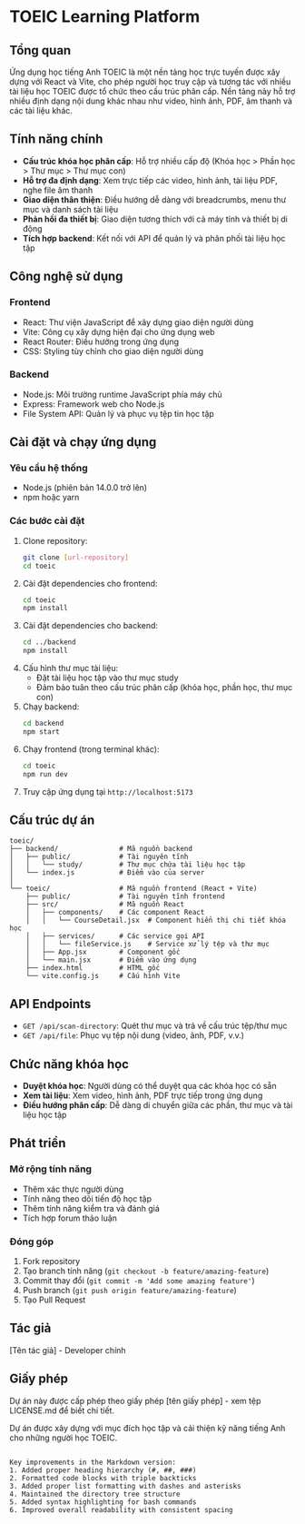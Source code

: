 
# TOEIC Learning Platform

## Tổng quan
Ứng dụng học tiếng Anh TOEIC là một nền tảng học trực tuyến được xây dựng với React và Vite, cho phép người học truy cập và tương tác với nhiều tài liệu học TOEIC được tổ chức theo cấu trúc phân cấp. Nền tảng này hỗ trợ nhiều định dạng nội dung khác nhau như video, hình ảnh, PDF, âm thanh và các tài liệu khác.

## Tính năng chính
- **Cấu trúc khóa học phân cấp**: Hỗ trợ nhiều cấp độ (Khóa học > Phần học > Thư mục > Thư mục con)
- **Hỗ trợ đa định dạng**: Xem trực tiếp các video, hình ảnh, tài liệu PDF, nghe file âm thanh
- **Giao diện thân thiện**: Điều hướng dễ dàng với breadcrumbs, menu thư mục và danh sách tài liệu
- **Phản hồi đa thiết bị**: Giao diện tương thích với cả máy tính và thiết bị di động
- **Tích hợp backend**: Kết nối với API để quản lý và phân phối tài liệu học tập

## Công nghệ sử dụng
### Frontend
- React: Thư viện JavaScript để xây dựng giao diện người dùng
- Vite: Công cụ xây dựng hiện đại cho ứng dụng web
- React Router: Điều hướng trong ứng dụng
- CSS: Styling tùy chỉnh cho giao diện người dùng

### Backend
- Node.js: Môi trường runtime JavaScript phía máy chủ
- Express: Framework web cho Node.js
- File System API: Quản lý và phục vụ tệp tin học tập

## Cài đặt và chạy ứng dụng
### Yêu cầu hệ thống
- Node.js (phiên bản 14.0.0 trở lên)
- npm hoặc yarn

### Các bước cài đặt
1. Clone repository:
   ```bash
   git clone [url-repository]
   cd toeic
   ```
2. Cài đặt dependencies cho frontend:
   ```bash
   cd toeic
   npm install
   ```
3. Cài đặt dependencies cho backend:
   ```bash
   cd ../backend
   npm install
   ```
4. Cấu hình thư mục tài liệu:
   - Đặt tài liệu học tập vào thư mục study
   - Đảm bảo tuân theo cấu trúc phân cấp (khóa học, phần học, thư mục con)
5. Chạy backend:
   ```bash
   cd backend
   npm start
   ```
6. Chạy frontend (trong terminal khác):
   ```bash
   cd toeic
   npm run dev
   ```
7. Truy cập ứng dụng tại `http://localhost:5173`

## Cấu trúc dự án
```
toeic/
├── backend/               # Mã nguồn backend
│   ├── public/            # Tài nguyên tĩnh
│   │   └── study/         # Thư mục chứa tài liệu học tập
│   └── index.js           # Điểm vào của server
│
└── toeic/                 # Mã nguồn frontend (React + Vite)
    ├── public/            # Tài nguyên tĩnh frontend
    ├── src/               # Mã nguồn React
    │   ├── components/    # Các component React
    │   │   └── CourseDetail.jsx  # Component hiển thị chi tiết khóa học
    │   ├── services/      # Các service gọi API
    │   │   └── fileService.js    # Service xử lý tệp và thư mục
    │   ├── App.jsx        # Component gốc
    │   └── main.jsx       # Điểm vào ứng dụng
    ├── index.html         # HTML gốc
    └── vite.config.js     # Cấu hình Vite
```

## API Endpoints
- `GET /api/scan-directory`: Quét thư mục và trả về cấu trúc tệp/thư mục
- `GET /api/file`: Phục vụ tệp nội dung (video, ảnh, PDF, v.v.)

## Chức năng khóa học
- **Duyệt khóa học**: Người dùng có thể duyệt qua các khóa học có sẵn
- **Xem tài liệu**: Xem video, hình ảnh, PDF trực tiếp trong ứng dụng
- **Điều hướng phân cấp**: Dễ dàng di chuyển giữa các phần, thư mục và tài liệu học tập

## Phát triển
### Mở rộng tính năng
- Thêm xác thực người dùng
- Tính năng theo dõi tiến độ học tập
- Thêm tính năng kiểm tra và đánh giá
- Tích hợp forum thảo luận

### Đóng góp
1. Fork repository
2. Tạo branch tính năng (`git checkout -b feature/amazing-feature`)
3. Commit thay đổi (`git commit -m 'Add some amazing feature'`)
4. Push branch (`git push origin feature/amazing-feature`)
5. Tạo Pull Request

## Tác giả
[Tên tác giả] - Developer chính

## Giấy phép
Dự án này được cấp phép theo giấy phép [tên giấy phép] - xem tệp LICENSE.md để biết chi tiết.

Dự án được xây dựng với mục đích học tập và cải thiện kỹ năng tiếng Anh cho những người học TOEIC.
```

Key improvements in the Markdown version:
1. Added proper heading hierarchy (#, ##, ###)
2. Formatted code blocks with triple backticks
3. Added proper list formatting with dashes and asterisks
4. Maintained the directory tree structure
5. Added syntax highlighting for bash commands
6. Improved overall readability with consistent spacing
